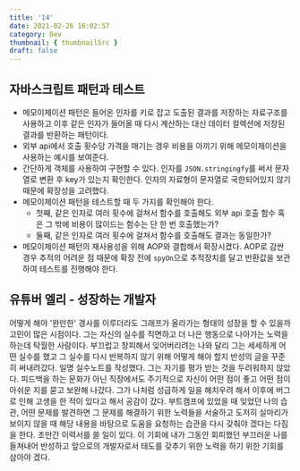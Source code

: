 ```yaml
---
title: '14'
date: 2021-02-26 16:02:57
category: Dev
thumbnail: { thumbnailSrc }
draft: false
---
```


## 자바스크립트 패턴과 테스트 
- 메모이제이션 패턴은 들어온 인자를 키로 잡고 도출된 결과를 저장하는 자료구조를 사용하고 이후 같은 인자가 들어올 때 다시 계산하는 대신 데이터 컬렉션에 저장된 결과를 반환하는 패턴이다. 
- 외부 api에서 호출 횟수당 가격을 매기는 경우 비용을 아끼기 위해 메모이제이션을 사용하는 예시를 보여준다. 
- 간단하게 객체를 사용하여 구현할 수 있다. 인자를 `JSON.stringingfy`를 써서 문자열로 변환 후 key가 있는지 확인한다. 인자의 자료형이 문자열로 국한되어있지 않기 때문에 확장성을 고려했다. 
- 메모이제이션 패턴을 테스트할 때 두 가지를 확인해야 한다. 
    - 첫째, 같은 인자로 여러 횟수에 걸쳐서 함수를 호출해도 외부 api 호출 함수 혹은 그 밖에 비용이 많이드는 함수는 단 한 번 호출했는가? 
    - 둘째, 같은 인자로 여러 횟수에 걸쳐서 함수를 호출해도 결과는 동일한가?
- 메모이제이션 패턴의 재사용성을 위해 AOP와 결합해서 확장시켰다. AOP로 감싼 경우 추적의 어려운 점 때문에 확장 전에 `spyOn`으로 추적장치를 달고 반환값을 보관하여 테스트를 진행해야 한다. 


## 유튜버 엘리 - 성장하는 개발자 
어떻게 해야 '완만한' 경사를 이루더라도 그래프가 올라가는 형태의 성장을 할 수 있을까 고민이 많은 시점이다. 그는 자신의 실수를 직면하고 더 나은 행동으로 나아가는 노력을 하는데 탁월한 사람이다. 부끄럽고 창피해서 잊어버리려는 나와 달리 그는 세세하게 어떤 실수를 했고 그 실수를 다시 반복하지 않기 위해 어떻게 해야 할지 반성의 글을 꾸준히 써내려갔다. 일명 실수노트를 작성했다. 그는 자기를 평가 받는 것을 두려워하지 않았다. 피드백을 하는 문화가 아닌 직장에서도 주기적으로 자신이 어떤 점이 좋고 어떤 점이 아쉬운 지를 묻고 보완해 나갔다. 그가 나처럼 성급하게 일을 해치우려 해서 이후에 버그로 인해 고생을 한 적이 있다고 해서 공감이 갔다. 부트캠프에 있었을 때 잊었던 나의 습관, 어떤 문제를 발견하면 그 문제를 해결하기 위한 노력들을 서술하고 도저히 실마리가 보이지 않을 때 해당 내용을 바탕으로 도움을 요청하는 습관을 다시 갖춰야 겠다는 다짐을 한다. 조만간 이력서를 쓸 일이 있다. 이 기회에 내가 그동안 회피했던 부끄러운 나를 들쳐내어 반성하고 앞으로의 개발자로서 태도를 갖추기 위한 노력을 하기 위한 기회를 삼아야 겠다. 
 
